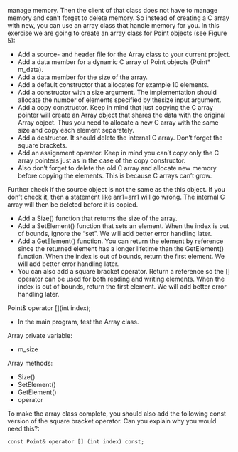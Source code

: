 manage memory. Then the client of that class does not have to manage memory and can’t forget to delete memory. So instead of creating a C array with new, you can use an array class that handle memory for you. In this exercise we are going to create an array class for Point objects (see Figure 5):

- Add a source- and header file for the Array class to your current project.
- Add a data member for a dynamic C array of Point objects (Point* m_data).
- Add a data member for the size of the array.
- Add a default constructor that allocates for example 10 elements.
- Add a constructor with a size argument. The implementation should allocate the number of elements specified by thesize input argument.
- Add a copy constructor. Keep in mind that just copying the C array pointer will create an Array object that shares the data with the original Array object. Thus you need to allocate a new C array with the same size and copy each element separately.
- Add a destructor. It should delete the internal C array. Don’t forget the square brackets.
- Add an assignment operator. Keep in mind you can’t copy only the C array pointers just as in the case of the copy constructor.
- Also don’t forget to delete the old C array and allocate new memory before copying the elements. This is because C arrays can’t grow.

Further check if the source object is not the same as the this object. If you don’t check it, then a statement like arr1=arr1 will go wrong. The internal C array will then be deleted before it is copied.

- Add a Size() function that returns the size of the array.
- Add a SetElement() function that sets an element. When the index is out of bounds, ignore the “set”. We will add better error handling later.
- Add a GetElement() function. You can return the element by reference since the returned element has a longer lifetime than the GetElement() function. When the index is out of bounds, return the first element. We will add better error handling later.
- You can also add a square bracket operator. Return a reference so the [] operator can be used for both reading and writing elements. When the index is out of bounds, return the first element. We will add better error handling later.

Point& operator [](int index);
- In the main program, test the Array class.

Array private variable:
- m_size

Array methods:
- Size()
- SetElement()
- GetElement()
- operator []()

To make the array class complete, you should also add the following const version of the square bracket operator. Can you explain why you would need this?:

	const Point& operator [] (int index) const;